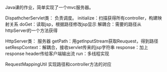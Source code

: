 Java课的作业，简单实现了一个mvc服务器。

DispathcherServlet类：
负责调度。
initialize：扫描获得所有controller，构建映射关系
doGet：读取jsp，根据路径修改jsp显示
解耦合：需要的路径从httpServer的一个方法获得

HttpServer类：
服务器
getPath：用getInputStream获取Reuquest，得到路径
setRespContext：解耦合，接收servlet传来的jsp字符串
response：加上response header传给客户端输出流
run：多线程实现

RequestMappingUtil
实现路径和controller方法的对应
